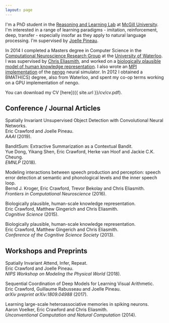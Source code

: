 ```yaml
---
layout: page
---
```


I'm a PhD student in the [Reasoning and Learning Lab](http://rl.cs.mcgill.ca/) at [McGill University](https://www.mcgill.ca/). I'm interested in a range of learning paradigms - imitation, reinforcement, deep, transfer - especially insofar as they apply to natural language processing. I'm supervised by [Joelle Pineau](http://cs.mcgill.ca/~jpineau/).

In 2014 I completed a Masters degree in Computer Science in the [Computational Neuroscience Research Group](http://compneuro.uwaterloo.ca/) at the [University of Waterloo](https://uwaterloo.ca/). I was supervised by [Chris Eliasmith](http://arts.uwaterloo.ca/~celiasmi/), and worked on a [biologically plausible model of human knowledge representation](https://github.com/e2crawfo/hrr-scaling). I also wrote an [MPI implementation](https://github.com/e2crawfo/nengo_mpi) of the [nengo](https://github.com/nengo/nengo) neural simulator. In 2012 I obtained a BMATH(CS) degree, also from Waterloo, and spent my co-op terms working on a GPU implementation of nengo.

You can download my CV [here]({{ site.url }}/cv/cv.pdf).

Conference / Journal Articles
-----------------------------
Spatially Invariant Unsupervised Object Detection with Convolutional Neural Networks.  
Eric Crawford and Joelle Pineau.  
*AAAI* (2019).

BanditSum: Extractive Summarization as a Contextual Bandit.  
Yue Dong, Yikang Shen, Eric Crawford, Herke van Hoof and Jackie C.K. Cheung.  
*EMNLP* (2018).

Modeling interactions between speech production and perception: speech error detection at semantic and phonological levels and the inner speech loop.  
Bernd J. Kroger, Eric Crawford, Trevor Bekolay and Chris Eliasmith.  
*Frontiers in Computational Neuroscience* (2016).

Biologically plausible, human-scale knowledge representation.  
Eric Crawford, Matthew Gingerich and Chris Eliasmith.  
*Cognitive Science* (2015).

Biologically plausible, human-scale knowledge representation.  
Eric Crawford, Matthew Gingerich and Chris Eliasmith.  
*Conference of the Cognitive Science Society* (2013).

Workshops and Preprints
-----------------------
Spatially Invariant Attend, Infer, Repeat.  
Eric Crawford and Joelle Pineau.  
*NIPS Workshop on Modeling the Physical World* (2018).

Sequential Coordination of Deep Models for Learning Visual Arithmetic.  
Eric Crawford, Guillaume Rabusseau and Joelle Pineau.  
*arXiv preprint arXiv:1809.04988* (2017).

Learning large-scale heteroassociative memories in spiking neurons.  
Aaron Voelker, Eric Crawford and Chris Eliasmith.  
*Unconventional Computation and Natural Computation* (2014).

